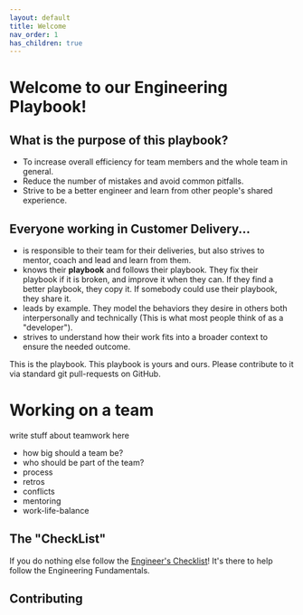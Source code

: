```yaml
---
layout: default
title: Welcome
nav_order: 1
has_children: true
---
```

# Welcome to our Engineering Playbook!

## What is the purpose of this playbook?

* To increase overall efficiency for team members and the whole team in general.
* Reduce the number of mistakes and avoid common pitfalls.
* Strive to be a better engineer and learn from other people's shared experience.

## Everyone working in Customer Delivery...

* is responsible to their team for their deliveries, but also strives to mentor, coach and lead and learn from them.
* knows their **playbook** and follows their playbook. They fix their playbook if it is broken, and improve it when they can. If they find a better playbook, they copy it. If somebody could use their playbook, they share it.
* leads by example. They model the behaviors they desire in others both interpersonally and technically (This is what most people think of as a "developer").
* strives to understand how their work fits into a broader context to ensure the needed outcome.

This is the playbook. This playbook is yours and ours. Please contribute to it via standard git pull-requests on GitHub.

# Working on a team

write stuff about teamwork here
- how big should a team be?
- who should be part of the team?
- process
- retros
- conflicts
- mentoring
- work-life-balance

## The "CheckList"

If you do nothing else follow the [Engineer's Checklist](../02_Creating_Software/Engineers-checklist)! It's there to help follow the Engineering Fundamentals.

## Contributing

